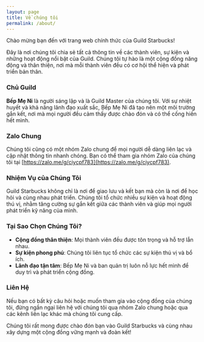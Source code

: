 ```yaml
---
layout: page
title: Về chúng tôi
permalink: /about/
---
```


Chào mừng bạn đến với trang web chính thức của Guild Starbucks!

Đây là nơi chúng tôi chia sẻ tất cả thông tin về các thành viên, sự kiện và những hoạt động nổi bật của Guild. Chúng tôi tự hào là một cộng đồng năng động và thân thiện, nơi mà mỗi thành viên đều có cơ hội thể hiện và phát triển bản thân.

### Chủ Guild

**Bếp Mẹ Ni** là người sáng lập và là Guild Master của chúng tôi. Với sự nhiệt huyết và khả năng lãnh đạo xuất sắc, Bếp Mẹ Ni đã tạo nên một môi trường gắn kết, nơi mà mọi người đều cảm thấy được chào đón và có thể cống hiến hết mình.

### Zalo Chung

Chúng tôi cũng có một nhóm Zalo chung để mọi người dễ dàng liên lạc và cập nhật thông tin nhanh chóng. Bạn có thể tham gia nhóm Zalo của chúng tôi tại [https://zalo.me/g/ciycpf783](https://zalo.me/g/ciycpf783).

### Nhiệm Vụ của Chúng Tôi

Guild Starbucks không chỉ là nơi để giao lưu và kết bạn mà còn là nơi để học hỏi và cùng nhau phát triển. Chúng tôi tổ chức nhiều sự kiện và hoạt động thú vị, nhằm tăng cường sự gắn kết giữa các thành viên và giúp mọi người phát triển kỹ năng của mình.

### Tại Sao Chọn Chúng Tôi?

- **Cộng đồng thân thiện**: Mọi thành viên đều được tôn trọng và hỗ trợ lẫn nhau.
- **Sự kiện phong phú**: Chúng tôi liên tục tổ chức các sự kiện thú vị và bổ ích.
- **Lãnh đạo tận tâm**: Bếp Mẹ Ni và ban quản trị luôn nỗ lực hết mình để duy trì và phát triển cộng đồng.

### Liên Hệ

Nếu bạn có bất kỳ câu hỏi hoặc muốn tham gia vào cộng đồng của chúng tôi, đừng ngần ngại liên hệ với chúng tôi qua nhóm Zalo chung hoặc qua các kênh liên lạc khác mà chúng tôi cung cấp.

Chúng tôi rất mong được chào đón bạn vào Guild Starbucks và cùng nhau xây dựng một cộng đồng vững mạnh và đoàn kết!
